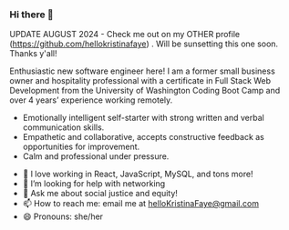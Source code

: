 ### Hi there 👋

UPDATE AUGUST 2024 - Check me out on my OTHER profile (https://github.com/hellokristinafaye) . Will be sunsetting this one soon.  Thanks y'all! 

Enthusiastic new software engineer here! I am a former small business owner and hospitality professional with a certificate in Full Stack Web Development from the University of Washington Coding Boot Camp and over 4 years’ experience working remotely.  
* Emotionally intelligent self-starter with strong written and verbal communication skills.  
* Empathetic and collaborative, accepts constructive feedback as opportunities for improvement.  
* Calm and professional under pressure.  

- 🌱 I love working in React, JavaScript, MySQL, and tons more!
- 🤔 I’m looking for help with networking
- 💬 Ask me about social justice and equity!
- 📫 How to reach me: email me at helloKristinaFaye@gmail.com
- 😄 Pronouns: she/her


<!--
**KGlinoga/kglinoga** is a ✨ _special_ ✨ repository because its `README.md` (this file) appears on your GitHub profile.

Here are some ideas to get you started:

- 🔭 I’m currently working on ...
- 🌱 I’m currently learning ...
- 👯 I’m looking to collaborate on ...
- 🤔 I’m looking for help with ...
- 💬 Ask me about ...
- 📫 How to reach me: ...
- 😄 Pronouns: ...
- ⚡ Fun fact: ...
-->
